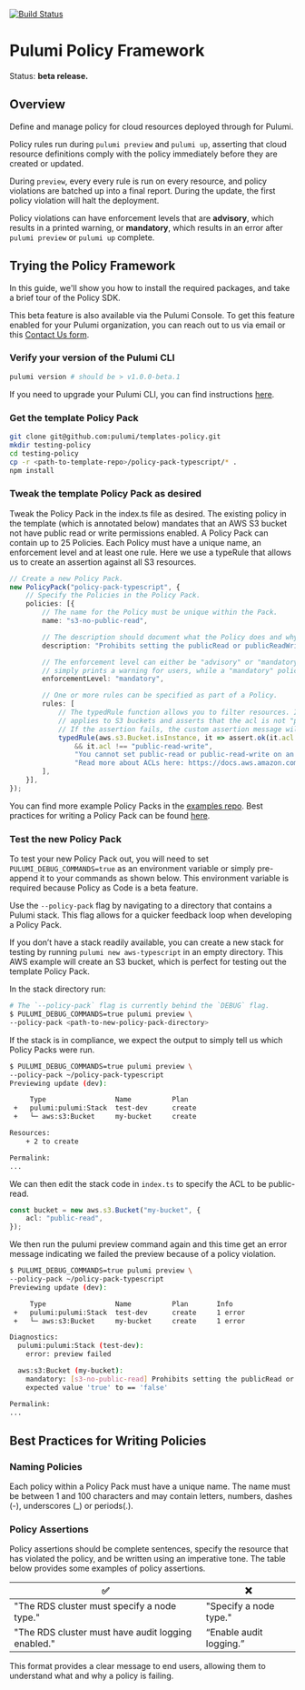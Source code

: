 [![Build Status](https://travis-ci.com/pulumi/pulumi-policy.svg?token=eHg7Zp5zdDDJfTjY8ejq&branch=master)](https://travis-ci.com/pulumi/pulumi-policy)

# Pulumi Policy Framework

Status: **beta release.**

## Overview

Define and manage policy for cloud resources deployed through for Pulumi.

Policy rules run during `pulumi preview` and `pulumi up`, asserting that cloud resource definitions
comply with the policy immediately before they are created or updated.

During `preview`, every every rule is run on every resource, and policy violations are batched up
into a final report. During the update, the first policy violation will halt the deployment.

Policy violations can have enforcement levels that are **advisory**, which results in a printed
warning, or **mandatory**, which results in an error after `pulumi preview` or `pulumi up` complete.

## Trying the Policy Framework

In this guide, we'll show you how to install the required packages, and take a brief tour of the
Policy SDK.

This beta feature is also available via the Pulumi Console. To get this feature enabled for your Pulumi organization, you can reach out to us via email or this [Contact Us form](https://www.pulumi.com/contact/).

### Verify your version of the Pulumi CLI

```sh
pulumi version # should be > v1.0.0-beta.1
```

If you need to upgrade your Pulumi CLI, you can find instructions [here](https://www.pulumi.com/docs/get-started/install/).

### Get the template Policy Pack

```sh
git clone git@github.com:pulumi/templates-policy.git
mkdir testing-policy
cd testing-policy
cp -r <path-to-template-repo>/policy-pack-typescript/* .
npm install
```

### Tweak the template Policy Pack as desired

Tweak the Policy Pack in the index.ts file as desired. The existing policy in the template (which is annotated below) mandates that an AWS S3 bucket not have public read or write permissions enabled. A Policy Pack can contain up to 25 Policies. Each Policy must have a unique name, an enforcement level and at least one rule. Here we use a typeRule that allows us to create an assertion against all S3 resources.

```typescript
// Create a new Policy Pack.
new PolicyPack("policy-pack-typescript", {
    // Specify the Policies in the Policy Pack.
    policies: [{
        // The name for the Policy must be unique within the Pack.
        name: "s3-no-public-read",

        // The description should document what the Policy does and why it exists.
        description: "Prohibits setting the publicRead or publicReadWrite permission on AWS S3 buckets.",

        // The enforcement level can either be "advisory" or "mandatory". An "advisory" enforcement level
        // simply prints a warning for users, while a "mandatory" policy will block an update from proceeding.
        enforcementLevel: "mandatory",

        // One or more rules can be specified as part of a Policy.
        rules: [
            // The typedRule function allows you to filter resources. In this case, the rule only
            // applies to S3 buckets and asserts that the acl is not "public-read" nor "public-read-write".
            // If the assertion fails, the custom assertion message will be displayed to users.
            typedRule(aws.s3.Bucket.isInstance, it => assert.ok(it.acl !== "public-read"
                && it.acl !== "public-read-write",
                "You cannot set public-read or public-read-write on an S3 bucket. " +
                "Read more about ACLs here: https://docs.aws.amazon.com/AmazonS3/latest/dev/acl-overview.html")),
        ],
    }],
});
```

You can find more example Policy Packs in the [examples repo](https://github.com/pulumi/examples/policy-packs). Best practices for writing a Policy Pack can be found [here](#Best-Practices-for-Writing-Policies).

### Test the new Policy Pack

To test your new Policy Pack out, you will need to set `PULUMI_DEBUG_COMMANDS=true` as an environment variable or simply pre-append it to your commands as shown below. This environment variable is required because Policy as Code is a beta feature.

Use the `--policy-pack` flag by navigating to a directory that contains a Pulumi stack. This flag allows for a quicker feedback loop when developing a Policy Pack.

If you don’t have a stack readily available, you can create a new stack for testing by running `pulumi new aws-typescript` in an empty directory. This AWS example will create an S3 bucket, which is perfect for testing out the template Policy Pack.

In the stack directory run:

```sh
# The `--policy-pack` flag is currently behind the `DEBUG` flag.
$ PULUMI_DEBUG_COMMANDS=true pulumi preview \
--policy-pack <path-to-new-policy-pack-directory>
```

If the stack is in compliance, we expect the output to simply tell us which Policy Packs were run.

```sh
$ PULUMI_DEBUG_COMMANDS=true pulumi preview \
--policy-pack ~/policy-pack-typescript
Previewing update (dev):

     Type                 Name          Plan
 +   pulumi:pulumi:Stack  test-dev  	create
 +   └─ aws:s3:Bucket     my-bucket     create

Resources:
    + 2 to create

Permalink:
...
```

We can then edit the stack code in `index.ts` to specify the ACL to be public-read.

```typescript
const bucket = new aws.s3.Bucket("my-bucket", {
    acl: "public-read",
});
```

We then run the pulumi preview command again and this time get an error message indicating we failed the preview because of a policy violation.

```sh
$ PULUMI_DEBUG_COMMANDS=true pulumi preview \
--policy-pack ~/policy-pack-typescript
Previewing update (dev):

     Type                 Name          Plan       Info
 +   pulumi:pulumi:Stack  test-dev  	create     1 error
 +   └─ aws:s3:Bucket     my-bucket     create     1 error

Diagnostics:
  pulumi:pulumi:Stack (test-dev):
    error: preview failed

  aws:s3:Bucket (my-bucket):
    mandatory: [s3-no-public-read] Prohibits setting the publicRead or publicReadWrite permission on AWS S3 buckets.
    expected value 'true' to == 'false'

Permalink:
...
```

## Best Practices for Writing Policies

### Naming Policies

Each policy within a Policy Pack must have a unique name. The name must be between 1 and 100 characters and may contain letters, numbers, dashes (-), underscores (_) or periods(.).

### Policy Assertions

Policy assertions should be complete sentences, specify the resource that has violated the policy, and be written using an imperative tone. The table below provides some examples of policy assertions.

| ✅ | ❌ |
| --- | ----------- |
| "The RDS cluster must specify a node type." | "Specify a node type." |
| "The RDS cluster must have audit logging enabled." | “Enable audit logging.” |

This format provides a clear message to end users, allowing them to understand what and why a policy is failing.

